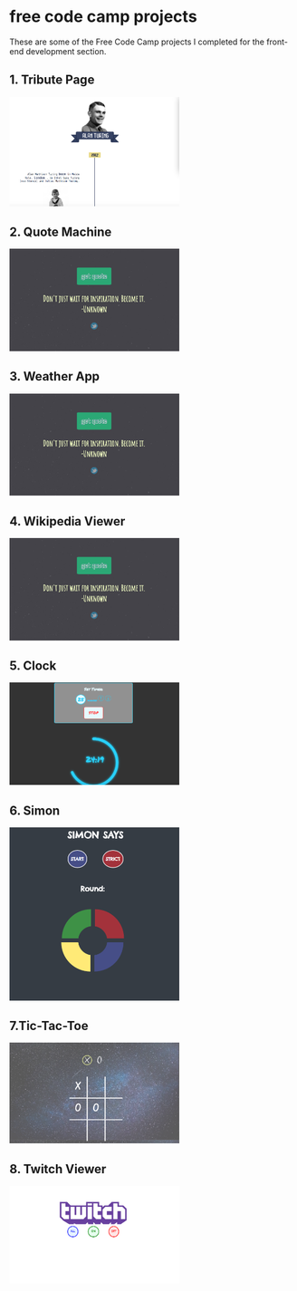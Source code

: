 # free code camp projects 

These are some of the Free Code Camp projects I completed for the front-end development section.

## 1. Tribute Page
<img src="screenshots/screen-shot-tribute.png" width="300px" />

## 2. Quote Machine
<img src="screenshots/screen-shot-quote.png" width="300px" />

## 3. Weather App
<img src="screenshots/screen-shot-quote.png" width="300px" />

## 4.  Wikipedia Viewer 
<img src="screenshots/screen-shot-quote.png" width="300px" />

## 5. Clock
<img src="screenshots/screen-shot-clock.png" width="300px" />

## 6. Simon
<img src="screenshots/screen-shot-simon.png" width="300px" />

## 7.Tic-Tac-Toe
<img src="screenshots/screen-shot-tic.png" width="300px" />

## 8. Twitch Viewer
<img src="screenshots/screen-shot-twitch.png" width="300px" />
